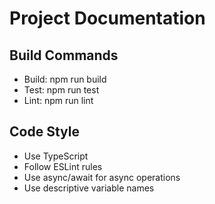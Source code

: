 # Project Documentation

## Build Commands
- Build: npm run build
- Test: npm run test
- Lint: npm run lint

## Code Style
- Use TypeScript
- Follow ESLint rules
- Use async/await for async operations
- Use descriptive variable names